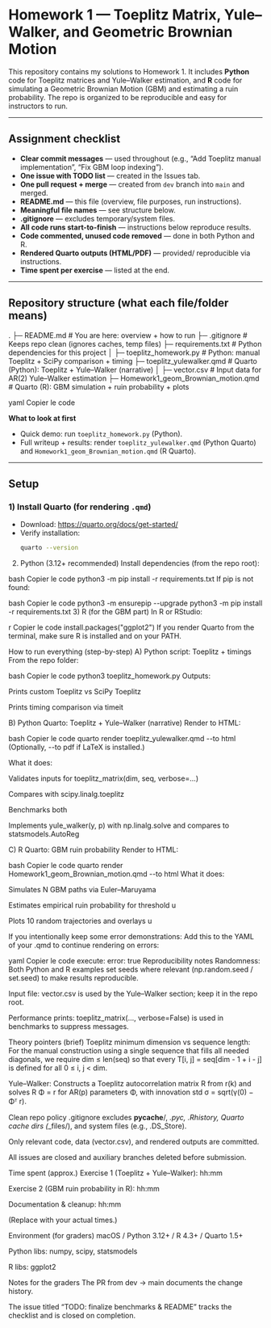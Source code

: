 # Homework 1 — Toeplitz Matrix, Yule–Walker, and Geometric Brownian Motion

This repository contains my solutions to Homework 1. It includes **Python** code for Toeplitz matrices and Yule–Walker estimation, and **R** code for simulating a Geometric Brownian Motion (GBM) and estimating a ruin probability. The repo is organized to be reproducible and easy for instructors to run.

---

## Assignment checklist 

- **Clear commit messages** — used throughout (e.g., “Add Toeplitz manual implementation”, “Fix GBM loop indexing”).
- **One issue with TODO list** — created in the Issues tab.
- **One pull request + merge** — created from `dev` branch into `main` and merged.
- **README.md** — this file (overview, file purposes, run instructions).
- **Meaningful file names** — see structure below.
- **.gitignore** — excludes temporary/system files.
- **All code runs start-to-finish** — instructions below reproduce results.
- **Code commented, unused code removed** — done in both Python and R.
- **Rendered Quarto outputs (HTML/PDF)** — provided/ reproducible via instructions.
- **Time spent per exercise** — listed at the end.

---

## Repository structure (what each file/folder means)

.
├─ README.md # You are here: overview + how to run
├─ .gitignore # Keeps repo clean (ignores caches, temp files)
├─ requirements.txt # Python dependencies for this project
│
├─ toeplitz_homework.py # Python: manual Toeplitz + SciPy comparison + timing
├─ toeplitz_yulewalker.qmd # Quarto (Python): Toeplitz + Yule–Walker (narrative)
│
├─ vector.csv # Input data for AR(2) Yule–Walker estimation
├─ Homework1_geom_Brownian_motion.qmd # Quarto (R): GBM simulation + ruin probability + plots

yaml
Copier le code

**What to look at first**
- Quick demo: run `toeplitz_homework.py` (Python).
- Full writeup + results: render `toeplitz_yulewalker.qmd` (Python Quarto) and `Homework1_geom_Brownian_motion.qmd` (R Quarto).

---

## Setup

### 1) Install Quarto (for rendering `.qmd`)
- Download: https://quarto.org/docs/get-started/
- Verify installation:
  ```bash
  quarto --version
2) Python (3.12+ recommended)
Install dependencies (from the repo root):

bash
Copier le code
python3 -m pip install -r requirements.txt
If pip is not found:

bash
Copier le code
python3 -m ensurepip --upgrade
python3 -m pip install -r requirements.txt
3) R (for the GBM part)
In R or RStudio:

r
Copier le code
install.packages("ggplot2")
If you render Quarto from the terminal, make sure R is installed and on your PATH.

How to run everything (step-by-step)
A) Python script: Toeplitz + timings
From the repo folder:

bash
Copier le code
python3 toeplitz_homework.py
Outputs:

Prints custom Toeplitz vs SciPy Toeplitz

Prints timing comparison via timeit

B) Python Quarto: Toeplitz + Yule–Walker (narrative)
Render to HTML:

bash
Copier le code
quarto render toeplitz_yulewalker.qmd --to html
(Optionally, --to pdf if LaTeX is installed.)

What it does:

Validates inputs for toeplitz_matrix(dim, seq, verbose=...)

Compares with scipy.linalg.toeplitz

Benchmarks both

Implements yule_walker(y, p) with np.linalg.solve and compares to statsmodels.AutoReg

C) R Quarto: GBM ruin probability
Render to HTML:

bash
Copier le code
quarto render Homework1_geom_Brownian_motion.qmd --to html
What it does:

Simulates N GBM paths via Euler–Maruyama

Estimates empirical ruin probability for threshold u

Plots 10 random trajectories and overlays u

If you intentionally keep some error demonstrations:
Add this to the YAML of your .qmd to continue rendering on errors:

yaml
Copier le code
execute:
  error: true
Reproducibility notes
Randomness: Both Python and R examples set seeds where relevant (np.random.seed / set.seed) to make results reproducible.

Input file: vector.csv is used by the Yule–Walker section; keep it in the repo root.

Performance prints: toeplitz_matrix(..., verbose=False) is used in benchmarks to suppress messages.

Theory pointers (brief)
Toeplitz minimum dimension vs sequence length:
For the manual construction using a single sequence that fills all needed diagonals, we require
dim ≤ len(seq)
so that every T[i, j] = seq[dim - 1 + i - j] is defined for all 0 ≤ i, j < dim.

Yule–Walker:
Constructs a Toeplitz autocorrelation matrix R from r(k) and solves R Φ = r for AR(p) parameters Φ, with innovation std σ = sqrt(γ(0) − Φᵀ r).

Clean repo policy
.gitignore excludes __pycache__/, *.pyc, .Rhistory, Quarto cache dirs (*_files/), and system files (e.g., .DS_Store).

Only relevant code, data (vector.csv), and rendered outputs are committed.

All issues are closed and auxiliary branches deleted before submission.

Time spent (approx.)
Exercise 1 (Toeplitz + Yule–Walker): hh:mm

Exercise 2 (GBM ruin probability in R): hh:mm

Documentation & cleanup: hh:mm

(Replace with your actual times.)

Environment (for graders)
macOS / Python 3.12+ / R 4.3+ / Quarto 1.5+

Python libs: numpy, scipy, statsmodels

R libs: ggplot2

Notes for the graders
The PR from dev → main documents the change history.

The issue titled “TODO: finalize benchmarks & README” tracks the checklist and is closed on completion.
